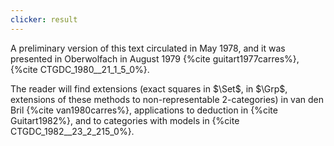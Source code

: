 ```yaml
---
clicker: result
---
```


A preliminary version of this text circulated in May 1978, and it was presented in Oberwolfach in August 1979 {%cite guitart1977carres%}, {%cite CTGDC_1980__21_1_5_0%}.

The reader will find extensions (exact squares in $\Set$, in $\Grp$, extensions of these methods to non-representable 2-categories) in van den Bril {%cite van1980carres%}, applications to deduction in {%cite Guitart1982%}, and to categories with models in {%cite CTGDC_1982__23_2_215_0%}.
